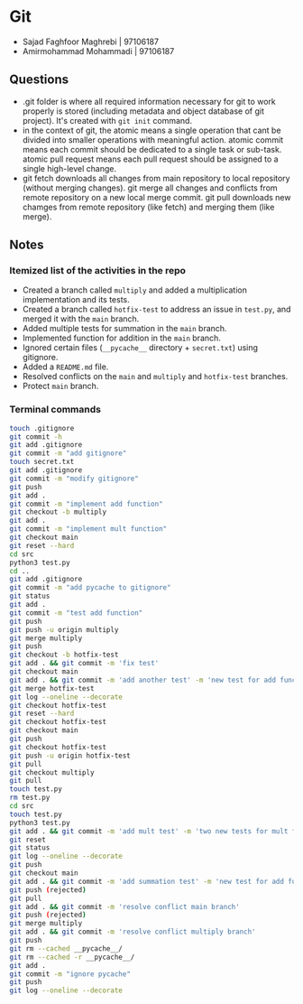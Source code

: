 # Git

* Sajad Faghfoor Maghrebi | 97106187
* Amirmohammad Mohammadi  | 97106187

## Questions

* .git folder is where all required information necessary for git to work properly is stored (including metadata and object database of git project). It's created with `git init` command.
* in the context of git, the atomic means a single operation that cant be divided into smaller operations with meaningful action. atomic commit means each commit should be dedicated to a single task or sub-task. atomic pull request means each pull request should be assigned to a single high-level change.
* git fetch downloads all changes from main repository to local repository (without merging changes). git merge all changes and conflicts from remote repository on a new local merge commit. git pull downloads new chamges from remote repository (like fetch) and merging them (like merge).

## Notes

### Itemized list of the activities in the repo

* Created a branch called `multiply` and added a multiplication implementation and its tests.
* Created a branch called `hotfix-test` to address an issue in `test.py`, and merged it with the `main` branch.
* Added multiple tests for summation in the `main` branch.
* Implemented function for addition in the `main` branch.
* Ignored certain files (`__pycache__` directory + `secret.txt`) using gitignore.
* Added a `README.md` file.
* Resolved conflicts on the `main` and `multiply` and `hotfix-test` branches.
* Protect `main` branch.

### Terminal commands


```bash
touch .gitignore
git commit -h
git add .gitignore
git commit -m "add gitignore"
touch secret.txt
git add .gitignore
git commit -m "modify gitignore"
git push
git add .
git commit -m "implement add function"
git checkout -b multiply
git add .
git commit -m "implement mult function"
git checkout main
git reset --hard
cd src
python3 test.py
cd ..
git add .gitignore
git commit -m "add pycache to gitignore"
git status
git add .
git commit -m "test add function"
git push 
git push -u origin multiply
git merge multiply
git push
git checkout -b hotfix-test
git add . && git commit -m 'fix test'
git checkout main
git add . && git commit -m 'add another test' -m 'new test for add function'
git merge hotfix-test
git log --oneline --decorate 
git checkout hotfix-test
git reset --hard
git checkout hotfix-test
git checkout main
git push
git checkout hotfix-test
git push -u origin hotfix-test
git pull
git checkout multiply
git pull
touch test.py
rm test.py
cd src
touch test.py
python3 test.py
git add . && git commit -m 'add mult test' -m 'two new tests for mult function in main'
git reset 
git status
git log --oneline --decorate 
git push
git checkout main
git add . && git commit -m 'add summation test' -m 'new test for add function in main'
git push (rejected)
git pull
git add . && git commit -m 'resolve conflict main branch' 
git push (rejected)
git merge multiply
git add . && git commit -m 'resolve conflict multiply branch' 
git push
git rm --cached __pycache__/
git rm --cached -r __pycache__/
git add . 
git commit -m "ignore pycache"
git push
git log --oneline --decorate 
```

